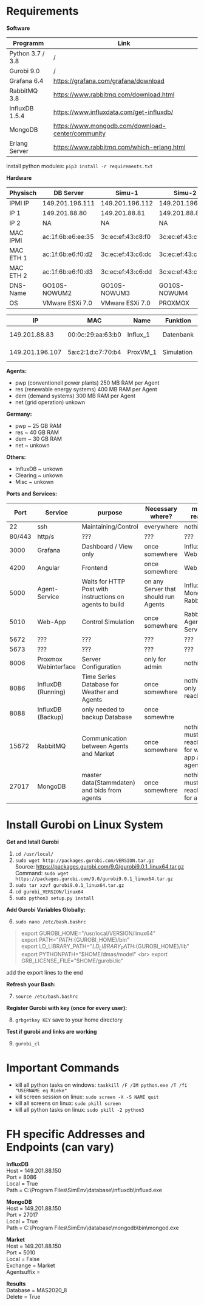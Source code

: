 # Requirements

**Software**

| Programm | Link |
| ------ | ------ |
| Python 3.7 / 3.8           | / |
| Gurobi 9.0                | / |
| Grafana 6.4               | https://grafana.com/grafana/download |
| RabbitMQ 3.8              | https://www.rabbitmq.com/download.html |
| InfluxDB 1.5.4            | https://www.influxdata.com/get-influxdb/ |
| MongoDB                   | https://www.mongodb.com/download-center/community |
| Erlang Server             | https://www.rabbitmq.com/which-erlang.html |

install python modules: `pip3 install -r requirements.txt`


**Hardware**

| Physisch | DB Server | Simu-1 | Simu-2 |
| -- | -- | -- | -- |
| IPMI IP | 149.201.196.111 | 149.201.196.112 | 149.201.196.113 |
| IP 1 | 149.201.88.80 | 149.201.88.81 | 149.201.88.82 |
| IP 2 | NA | NA | NA |
| MAC IPMI | ac:1f:6b:e6:ee:35 | 3c:ec:ef:43:c8:f0 | 3c:ec:ef:43:c9:2a |
| MAC ETH 1 | ac:1f:6b:e6:f0:d2 | 3c:ec:ef:43:c6:dc | 3c:ec:ef:43:c7:50 |
| MAC ETH 2 | ac:1f:6b:e6:f0:d3 | 3c:ec:ef:43:c6:dd | 3c:ec:ef:43:c7:51 |
| DNS-Name | GO10S-NOWUM2 | GO10S-NOWUM3 | GO10S-NOWUM4 |
| OS | VMware ESXi 7.0 | VMware ESXi 7.0 | PROXMOX |


| IP | MAC | Name | Funktion | Host |
| -- | -- | -- | -- | -- |
| 149.201.88.83 | 00:0c:29:aa:63:b0 | Influx_1 | Datenbank | GO10S-NOWUM2 |
| 149.201.196.107 | 5a:c2:1d:c7:70:b4 | ProxVM_1 | Simulation | GO10S-NOWUM4 |


**Agents:**
- pwp (conventionell power plants) 250 MB RAM per Agent
- res (renewable energy systems) 400 MB RAM per Agent
- dem (demand systems) 300 MB RAM per Agent
- net (grid operation) unkown

**Germany:**
- pwp ~ 25 GB RAM 
- res ~ 40 GB RAM 
- dem ~ 30 GB RAM 
- net ~ unkown

**Others:**
- InfluxDB ~ unkown
- Clearing ~ unkown
- Misc ~ unkown


**Ports and Services:**

| Port | Service | purpose | Necessary where? | must reach |
| ------ | ------ | ------ | ------ | ------ |
| 22 | ssh | Maintaining/Control | everywhere | nothing |
| 80/443 | http/s | ??? | ??? | ??? |
| 3000 | Grafana | Dashboard / View only | once somewhere | InfluxDB, Web-App|
| 4200 | Angular | Frontend | once somewhere | Web-App |
| 5000 | Agent-Service | Waits for HTTP Post with instructions on agents to build | on any Server that should run Agents | InfluxDB, MongoDB, RabbitMQ |
| 5010 | Web-App | Control Simulation | once somewhere | RabbitMQ, Agent-Service |
| 5672 | ??? | ??? | ??? | ??? |
| 5673 | ??? | ??? | ??? | ??? |
| 8006 | Proxmox Webinterface | Server Configuration | only for admin | nothing |
| 8086 | InfluxDB (Running)| Time Series Database for Weather and Agents | once somewhere | nothing, only be reachable |
| 8088 | InfluxDB (Backup) | only needed to backup Database | once somewhre | 
| 15672 | RabbitMQ | Communication between Agents and Market | once somewhere | nothing, must be reachable for web-app and agents |
| 27017 | MongoDB | master data(Stammdaten) and bids from agents | once somewhere | nothing, must be reachable for agents |


# Install Gurobi on Linux System

**Get and Istall Gurobi** <br>
1. `cd /usr/local/` <br>
2. `sudo wget http://packages.gurobi.com/VERSION.tar.gz` <br>
    Source: https://packages.gurobi.com/9.0/gurobi9.0.1_linux64.tar.gz <br>
    Command:  `sudo wget https://packages.gurobi.com/9.0/gurobi9.0.1_linux64.tar.gz`
3. `sudo tar xzvf gurobi9.0.1_linux64.tar.gz` <br>
4. `cd gurobi_VERSION/linux64` <br>
5. `sudo python3 setup.py install` <br>


**Add Gurobi Variables Globally:**<br>

6. `sudo nano /etc/bash.bashrc` <br>

> export GUROBI_HOME="/usr/local/VERSION/linux64" <br>
> export PATH="${PATH}:${GUROBI_HOME}/bin" <br>
> export LD_LIBRARY_PATH="${LD_LIBRARY_PATH}:${GUROBI_HOME}/lib" <br>
> export PYTHONPATH="$HOME/dmas/model" <br>
> export GRB_LICENSE_FILE="$HOME/gurobi.lic" <br>

add the export lines to the end

**Refresh your Bash:**<br>

7. `source /etc/bash.bashrc` <br>

**Register Gurobi with key (once for every user):**<br>

8. `grbgetkey KEY` save to your home directory <br>

**Test if gurobi and links are working**

9. `gurobi_cl`

# Important Commands
- kill all python tasks on windows:  `taskkill /F /IM python.exe /T /fi "USERNAME eq Rieke"` <br>
- kill screen session on linux: `sudo screen -X -S NAME quit`<br>
- kill all screens on linux:   `sudo pkill screen`<br>
- kill all python tasks on linux: `sudo pkill -2 python3`<br>



# FH specific Addresses and Endpoints (can vary)

**InfluxDB**<br>
Host = 149.201.88.150<br>
Port = 8086<br>
Local = True<br>
Path = C:\Program Files\SimEnv\database\influxdb\influxd.exe<br>

**MongoDB**<br>
Host = 149.201.88.150<br>
Port = 27017<br>
Local = True<br>
Path = C:\Program Files\SimEnv\database\mongodb\bin\mongod.exe<br>

**Market**<br>
Host = 149.201.88.150<br>
Port = 5010<br>
Local = False<br>
Exchange = Market<br>
Agentsuffix =<br>

**Results**<br>
Database = MAS2020_8<br>
Delete = True<br>




